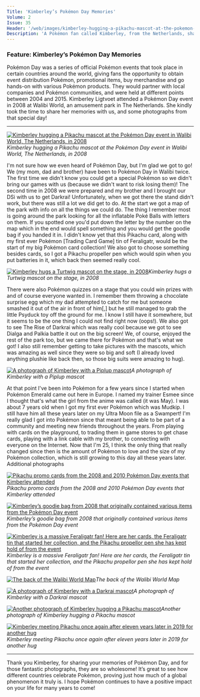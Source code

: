```yaml
---
Title: 'Kimberley’s Pokémon Day Memories'
Volume: 2
Issue: 35
Header: '/web/images/kimberley-hugging-a-pikachu-mascot-at-the-pokemon-day-event-in-walibi-world-the-netherlands-in-2008.jpeg'
Description: 'A Pokémon fan called Kimberley, from the Netherlands, shares her memories of visiting the Pokémon Day event at Walibi World, in 2008. Plus, a recap of the latest Pokémon news'
---
```

### Feature: Kimberley’s Pokémon Day Memories
Pokémon Day was a series of official Pokémon events that took place in certain countries around the world, giving fans the opportunity to obtain event distribution Pokémon, promotional items, buy merchandise and go hands-on with various Pokémon products. They would partner with local companies and Pokémon communities, and were held at different points between 2004 and 2015.
Kimberley Ligtvoet attended a Pokémon Day event in 2008 at Walibi World, an amusement park in The Netherlands. She kindly took the time to share her memories with us, and some photographs from that special day!
* * *

[![Kimberley hugging a Pikachu mascot at the Pokémon Day event in Walibi World, The Netherlands, in 2008](/web/images/kimberley-hugging-a-pikachu-mascot-at-the-pokemon-day-event-in-walibi-world-the-netherlands-in-2008.jpeg)](/web/images/kimberley-hugging-a-pikachu-mascot-at-the-pokemon-day-event-in-walibi-world-the-netherlands-in-2008.jpeg)*Kimberley hugging a Pikachu mascot at the Pokémon Day event in Walibi World, The Netherlands, in 2008*

I'm not sure how we even heard of Pokémon Day, but I'm glad we got to go!
We (my mom, dad and brother) have been to Pokémon Day in Walibi twice. The first time we didn't know you could get a special Pokémon so we didn't bring our games with us (because we didn't want to risk losing them)! The second time in 2008 we were prepared and my brother and I brought our DSi with us to get Darkrai! Unfortunately, when we got there the stand didn't work, but there was still a lot we did get to do.
At the start we got a map of the park with info on all the things we could do. The thing I remember most is going around the park looking for all the inflatable Poké Balls with letters on them. If you spotted one you'd put down the letter by the number on the map which in the end would spell something and you would get the goodie bag if you handed it in. I didn't know yet that this Pikachu card, along with my first ever Pokémon \[Trading Card Game\] tin of Feraligatr, would be the start of my big Pokémon card collection! We also got to choose something besides cards, so I got a Pikachu propeller pen which would spin when you put batteries in it, which back then seemed really cool.

[![Kimberley hugs a Turtwig mascot on the stage, in 2008](/web/images/kimberley-hugs-a-turtwig-mascot-on-the-stage-in-2008.jpeg)](/web/images/kimberley-hugs-a-turtwig-mascot-on-the-stage-in-2008.jpeg)*Kimberley hugs a Turtwig mascot on the stage, in 2008*

There were also Pokémon quizzes on a stage that you could win prizes with and of course everyone wanted in. I remember them throwing a chocolate surprise egg which my dad attempted to catch for me but someone smashed it out of the air in front of him\[,\] but he still managed to grab the little Psyduck toy off the ground for me. I know I still have it somewhere, but it seems to be the one thing I could not find right now (oops!). We also got to see The Rise of Darkrai which was really cool because we got to see Dialga and Palkia battle it out on the big screen!
We, of course, enjoyed the rest of the park too, but we came there for Pokémon and that's what we got! I also still remember getting to take pictures with the mascots, which was amazing as well since they were so big and soft (I already loved anything plushie like back then, so those big suits were amazing to hug).

[![A photograph of Kimberley with a Piplup mascot](/web/images/a-photograph-of-kimberley-with-a-piplup-mascot.png)](/web/images/a-photograph-of-kimberley-with-a-piplup-mascot.png)*A photograph of Kimberley with a Piplup mascot*

At that point I've been into Pokémon for a few years since I started when Pokémon Emerald came out here in Europe. I named my trainer Esmee since I thought that's what the girl from the anime was called (it was May). I was about 7 years old when I got my first ever Pokémon which was Mudkip. I still have him all these years later on my Ultra Moon file as a Swampert! I'm really glad I got into Pokémon since that meant being able to be part of a community and meeting new friends throughout the years. From playing with cards on the playground, to trading them in game stores to get chase cards, playing with a link cable with my brother, to connecting with everyone on the Internet. Now that I'm 25, I think the only thing that really changed since then is the amount of Pokémon to love and the size of my Pokémon collection, which is still growing to this day all these years later.
Additional photographs

[![Pikachu promo cards from the 2008 and 2010 Pokémon Day events that Kimberley attended](/web/images/pikachu-promo-cards-from-the-2008-and-2010-pokemon-day-events-that-kimberley-attended.jpeg)](/web/images/pikachu-promo-cards-from-the-2008-and-2010-pokemon-day-events-that-kimberley-attended.jpeg)*Pikachu promo cards from the 2008 and 2010 Pokémon Day events that Kimberley attended*


[![Kimberley’s goodie bag from 2008 that originally contained various items from the Pokémon Day event](/web/images/kimberleys-goodie-bag-from-2008-that-originally-contained-various-items-from-the-pokemon-day-event.jpeg)](/web/images/kimberleys-goodie-bag-from-2008-that-originally-contained-various-items-from-the-pokemon-day-event.jpeg)*Kimberley’s goodie bag from 2008 that originally contained various items from the Pokémon Day event*


[![Kimberley is a massive Feraligatr fan! Here are her cards, the Feraligatr tin that started her collection, and the Pikachu propellor pen she has kept hold of from the event](/web/images/kimberley-is-a-massive-feraligatr-fan-here-are-her-cards-the-feraligatr-tin-that-started-her-collect.jpeg)](/web/images/kimberley-is-a-massive-feraligatr-fan-here-are-her-cards-the-feraligatr-tin-that-started-her-collect.jpeg)*Kimberley is a massive Feraligatr fan! Here are her cards, the Feraligatr tin that started her collection, and the Pikachu propellor pen she has kept hold of from the event*


[![The back of the Walibi World Map](/web/images/the-back-of-the-walibi-world-map.jpeg)](/web/images/the-back-of-the-walibi-world-map.jpeg)*The back of the Walibi World Map*


[![A photograph of Kimberley with a Darkrai mascot](/web/images/a-photograph-of-kimberley-with-a-darkrai-mascot.jpeg)](/web/images/a-photograph-of-kimberley-with-a-darkrai-mascot.jpeg)*A photograph of Kimberley with a Darkrai mascot*


[![Another photograph of Kimberley hugging a Pikachu mascot](/web/images/another-photograph-of-kimberley-hugging-a-pikachu-mascot.png)](/web/images/another-photograph-of-kimberley-hugging-a-pikachu-mascot.png)*Another photograph of Kimberley hugging a Pikachu mascot*


[![Kimberley meeting Pikachu once again after eleven years later in 2019 for another hug](/web/images/kimberley-meeting-pikachu-once-again-after-eleven-years-later-in-2019-for-another-hug.jpeg)](/web/images/kimberley-meeting-pikachu-once-again-after-eleven-years-later-in-2019-for-another-hug.jpeg)*Kimberley meeting Pikachu once again after eleven years later in 2019 for another hug*

* * *
Thank you Kimberley, for sharing your memories of Pokémon Day, and for those fantastic photographs, they are so wholesome! It’s great to see how different countries celebrate Pokémon, proving just how much of a global phenomenon it truly is. I hope Pokémon continues to have a positive impact on your life for many years to come!